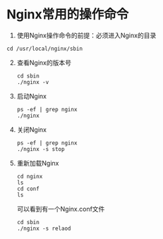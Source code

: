 # Nginx常用的操作命令

1. 使用Nginx操作命令的前提：必须进入Nginx的目录

```shell
cd /usr/local/nginx/sbin
```

2. 查看Nginx的版本号

   ```shell
   cd sbin
   ./nginx -v
   ```

3. 启动Nginx

   ```shell
   ps -ef | grep nginx
   ./nginx
   ```

4. 关闭Nginx

   ```shell
   ps -ef | grep nginx
   ./nginx -s stop
   ```

5. 重新加载Nginx

   ```shell
   cd nginx
   ls
   cd conf
   ls
   ```

   可以看到有一个Nginx.conf文件

   ```shell
   cd sbin
   ./nginx -s relaod
   ```

   

